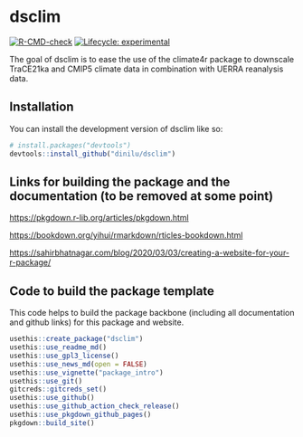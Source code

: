 
# dsclim

<!-- badges: start -->
[![R-CMD-check](https://github.com/dinilu/dsclim/workflows/R-CMD-check/badge.svg)](https://github.com/dinilu/dsclim/actions)
[![Lifecycle: experimental](https://img.shields.io/badge/lifecycle-experimental-orange.svg)](https://lifecycle.r-lib.org/articles/stages.html#experimental)
<!-- badges: end -->

The goal of dsclim is to ease the use of the climate4r package to downscale TraCE21ka and CMIP5 climate data in combination with UERRA reanalysis data.

## Installation

You can install the development version of dsclim like so:

``` r
# install.packages("devtools")
devtools::install_github("dinilu/dsclim")
```

## Links for building the package and the documentation (to be removed at some point)

https://pkgdown.r-lib.org/articles/pkgdown.html

https://bookdown.org/yihui/rmarkdown/rticles-bookdown.html

https://sahirbhatnagar.com/blog/2020/03/03/creating-a-website-for-your-r-package/

## Code to build the package template

This code helps to build the package backbone (including all documentation and github links) for this package and website.

```r
usethis::create_package("dsclim")
usethis::use_readme_md()
usethis::use_gpl3_license()
usethis::use_news_md(open = FALSE)
usethis::use_vignette("package_intro")
usethis::use_git()
gitcreds::gitcreds_set()
usethis::use_github()
usethis::use_github_action_check_release()
usethis::use_pkgdown_github_pages()
pkgdown::build_site()
```

